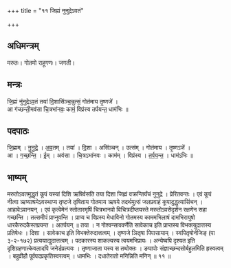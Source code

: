 +++
title = "११ जिह्मं नुनुद्रेऽवतं"

+++
## अधिमन्त्रम्
मरुतः। गोतमो राहूगणः। जगती।

## मन्त्रः
जि॒ह्मं नु॑नुद्रेऽव॒तं तया॑ दि॒शासि॑ञ्च॒न्नुत्सं॒ गोत॑माय तृ॒ष्णजे॑ ।  
आ ग॑च्छन्ती॒मव॑सा चि॒त्रभा॑नवः॒ कामं॒ विप्र॑स्य तर्पयन्त॒ धाम॑भिः ॥

## पदपाठः
जि॒ह्मम् । नु॒नु॒द्रे॒ । अ॒व॒तम् । तया॑ । दि॒शा । असि॑ञ्चन् । उत्स॑म् । गोत॑माय । तृ॒ष्णऽजे॑ ।  
आ । ग॒च्छ॒न्ति॒ । ई॒म् । अव॑सा । चि॒त्रऽभा॑नवः । काम॑म् । विप्र॑स्य । त॒र्प॒य॒न्त॒ । धाम॑ऽभिः ॥

## भाष्यम्
मरुतोऽवतमुद्धृतं कूपं यस्यां दिशि ऋषिर्वसति तया दिशा जिह्मं वक्रन्तिर्यंचं नुनुद्रे । प्रेरितवन्तः । एवं कूपं नीत्वा ऋष्याश्रमेऽवस्थाप्य तृष्टजे तृषिताय गोतमाय ऋषये तदर्थमुत्सं जलप्रवाहं कूपादुद्धृत्यासिंचन् । आहावेऽवानयन् । एवं कृत्वेमेनं स्तोतारमृषिं चित्रभानवो विचित्रदीप्तयस्ते मरुतोऽवसेदृशेन रक्षणेन सहा गच्छन्ति । तत्समीपं प्राप्नुवन्ति । प्राप्य च विप्रस्य मेधाविनो गोतमस्य काममभिलाषं दामभिरायुषो धारकैरुदकैस्तप्रयन्त । अतर्पयन् ॥ तया । न गोश्वन्साववर्णेति सावेकाच इति प्राप्तस्य विभक्त्युदात्तस्य प्रतिषेधः । दिशा । सावेकाच इति विभक्तेरुदात्तत्वम् । तृष्णजे ञितृषा पिपासायाम् । स्वपितृषोर्नजिङ् (पा ३-२-१७२) प्रत्ययाद्युदात्तत्वम् । पदकारस्य शाकल्यस्य त्वयमभिप्रायः । अन्येष्वपि दृश्यत इति दृशिग्रहणात्केवलादपि जनेर्डप्रत्ययः । तृष्णाजाता यस्य स तथोक्तः । ङ्यापोः संज्ञाच्छन्दसोर्बहुलमिति ह्रस्वत्वम् । बहुव्रीहौ पूर्वपदप्रकृतिस्वरत्वम् । धामभिः । दधातेरातो मनिन्निति मनिन् ॥ ११ ॥